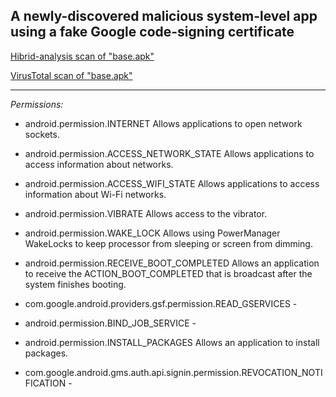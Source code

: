 ## A newly-discovered malicious system-level app using a fake Google code-signing certificate

 

[Hibrid-analysis scan of "base.apk"](https://www.hybrid-analysis.com/sample/63de0d3350a7250060f7260fa8013badf2b15aa77d5a98c80a078a2c1a1e8215?environmentId=200)

[VirusTotal scan of "base.apk"](https://www.virustotal.com/en/file/63de0d3350a7250060f7260fa8013badf2b15aa77d5a98c80a078a2c1a1e8215/analysis/)

---

*Permissions:*

- android.permission.INTERNET	Allows applications to open network sockets.

- android.permission.ACCESS_NETWORK_STATE	Allows applications to access information about networks.

- android.permission.ACCESS_WIFI_STATE	Allows applications to access information about Wi-Fi networks.

- android.permission.VIBRATE	Allows access to the vibrator.

- android.permission.WAKE_LOCK	Allows using PowerManager WakeLocks to keep processor from sleeping or screen from dimming.

- android.permission.RECEIVE_BOOT_COMPLETED	Allows an application to receive the ACTION_BOOT_COMPLETED that is broadcast after the system finishes booting.

- com.google.android.providers.gsf.permission.READ_GSERVICES	-

- android.permission.BIND_JOB_SERVICE	-

- android.permission.INSTALL_PACKAGES	Allows an application to install packages.

- com.google.android.gms.auth.api.signin.permission.REVOCATION_NOTIFICATION	-


